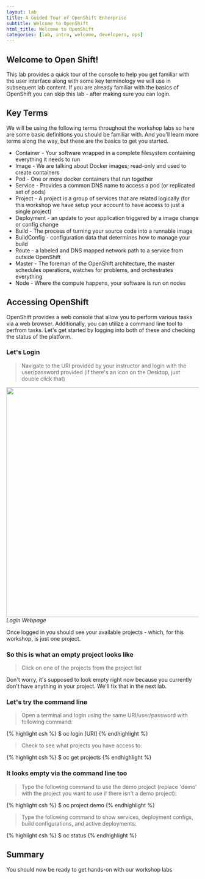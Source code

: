 ```yaml
---
layout: lab
title: A Guided Tour of OpenShift Enterprise
subtitle: Welcome to OpenShift
html_title: Welcome to OpenShift
categories: [lab, intro, welcome, developers, ops]
---
```


## Welcome to Open Shift!
This lab provides a quick tour of the console to help you get familiar with the user interface along with some key terminology we will use in subsequent lab content.  If you are already familiar with the basics of OpenShift you can skip this lab - after making sure you can login.

## Key Terms
We will be using the following terms throughout the workshop labs so here are some basic definitions you should be familiar with.  And you'll learn more terms along the way, but these are the basics to get you started.

* Container - Your software wrapped in a complete filesystem containing everything it needs to run
* Image - We are talking about Docker images; read-only and used to create containers
* Pod - One or more docker containers that run together
* Service - Provides a common DNS name to access a pod (or replicated set of pods)
* Project - A project is a group of services that are related logically (for this workshop we have setup your account to have access to just a single project)
* Deployment - an update to your application triggered by a image change or config change
* Build - The process of turning your source code into a runnable image
* BuildConfig - configuration data that determines how to manage your build
* Route - a labeled and DNS mapped network path to a service from outside OpenShift
* Master - The foreman of the OpenShift architecture, the master schedules operations, watches for problems, and orchestrates everything
* Node - Where the compute happens, your software is run on nodes

## Accessing OpenShift
OpenShift provides a web console that allow you to perform various tasks via a web browser.  Additionally, you can utilize a command line tool to perfrom tasks.  Let's get started by logging into both of these and checking the status of the platform.

### Let's Login
> Navigate to the URI provided by your instructor and login with the user/password provided (if there's an icon on the Desktop, just double click that)

<img src="{{ site.baseurl }}/www-default/screenshots/ose-login.png" width="600"/><br/>
*Login Webpage*

Once logged in you should see your available projects - which, for this workshop, is just one project.

### So this is what an empty project looks like
> Click on one of the projects from the project list

Don't worry, it's supposed to look empty right now because you currently don't have anything in your project.  We'll fix that in the next lab.

### Let's try the command line
> <i class="fa fa-terminal"></i> Open a terminal and login using the same URI/user/password with following command:

{% highlight csh %}
$ oc login [URI]
{% endhighlight %}

> <i class="fa fa-terminal"></i> Check to see what projects you have access to:

{% highlight csh %}
$ oc get projects
{% endhighlight %}

### It looks empty via the command line too
> <i class="fa fa-terminal"></i> Type the following command to use the demo project (replace 'demo' with the project you want to use if there isn't a demo project):

{% highlight csh %}
$ oc project demo
{% endhighlight %}

> <i class="fa fa-terminal"></i> Type the following command to show services, deployment configs, build configurations, and active deployments:

{% highlight csh %}
$ oc status
{% endhighlight %}

## Summary
You should now be ready to get hands-on with our workshop labs
